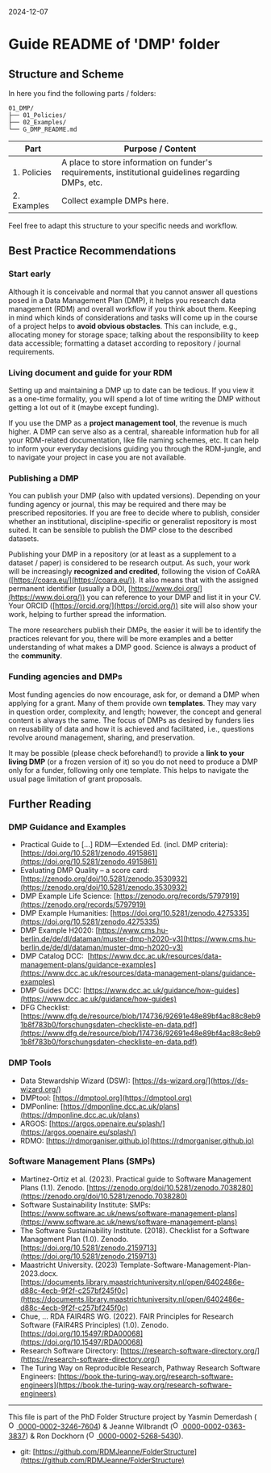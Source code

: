 2024-12-07

# Guide README of 'DMP' folder

## Structure and Scheme

In here you find the following parts / folders:

```
01_DMP/
├── 01_Policies/
├── 02_Examples/
└── G_DMP_README.md

```


| Part         		| Purpose / Content   |
|--------------		|-----------|
| 1. Policies 		| A place to store information on funder's requirements, institutional guidelines regarding DMPs, etc. |
| 2. Examples  		| Collect example DMPs here. |


Feel free to adapt this structure to your specific needs and workflow.


## Best Practice Recommendations

### Start early
Although it is conceivable and normal that you cannot answer all questions posed in a Data Management Plan (DMP), it helps you research data management (RDM) and overall workflow if you think about them. Keeping in mind which kinds of considerations and tasks will come up in the course of a project helps to **avoid obvious obstacles**. This can include, e.g., allocating money for storage space; talking about the responsibility to keep data accessible; formatting a dataset according to repository / journal requirements.

### Living document and guide for your RDM

Setting up and maintaining a DMP up to date can be tedious. If you view it as a one-time formality, you will spend a lot of time writing the DMP without getting a lot out of it (maybe except funding). 

If you use the DMP as a **project management tool**, the revenue is much higher. A DMP can serve also as a central, shareable information hub for all your RDM-related documentation, like file naming schemes, etc. It can help to inform your everyday decisions guiding you through the RDM-jungle, and to navigate your project in case you are not available.


### Publishing a DMP

You can publish your DMP (also with updated versions). Depending on your funding agency or journal, this may be required and there may be prescribed repositories. If you are free to decide where to publish, consider whether an institutional, discipline-specific or generalist repository is most suited. It can be sensible to publish the DMP close to the described datasets.

Publishing your DMP in a repository (or at least as a supplement to a dataset / paper) is considered to be research output. As such, your work will be increasingly **recognized and credited**, following the vision of CoARA ([https://coara.eu/](https://coara.eu/)). It also means that with the assigned permanent identifier (usually a DOI, [https://www.doi.org/](https://www.doi.org/)) you can reference to your DMP and list it in your CV. Your ORCID ([https://orcid.org/](https://orcid.org/)) site will also show your work, helping to further spread the information.

The more researchers publish their DMPs, the easier it will be to identify the practices relevant for you, there will be more examples and a better understanding of what makes a DMP good. Science is always a product of the **community**.


### Funding agencies and DMPs

Most funding agencies do now encourage, ask for, or demand a DMP when applying for a grant. Many of them provide own **templates**. They may vary in question order, complexity, and length; however, the concept and general content is always the same. The focus of DMPs as desired by funders lies on reusability of data and how it is achieved and facilitated, i.e., questions revolve around management, sharing, and preservation.

It may be possible (please check beforehand!) to provide a **link to your living DMP** (or a frozen version of it) so you do not need to produce a DMP only for a funder, following only one template. This helps to navigate the usual page limitation of grant proposals.


## Further Reading

### DMP Guidance and Examples
* Practical Guide to [...] RDM—Extended Ed. (incl. DMP criteria): [https://doi.org/10.5281/zenodo.4915861](https://doi.org/10.5281/zenodo.4915861) 
* Evaluating DMP Quality – a score card: [https://zenodo.org/doi/10.5281/zenodo.3530932](https://zenodo.org/doi/10.5281/zenodo.3530932)
* DMP Example Life Science: [https://zenodo.org/records/5797919](https://zenodo.org/records/5797919)
* DMP Example Humanities: [https://doi.org/10.5281/zenodo.4275335](https://doi.org/10.5281/zenodo.4275335)
* DMP Example H2020: [https://www.cms.hu-berlin.de/de/dl/dataman/muster-dmp-h2020-v3](https://www.cms.hu-berlin.de/de/dl/dataman/muster-dmp-h2020-v3)
* DMP Catalog DCC:  [https://www.dcc.ac.uk/resources/data-management-plans/guidance-examples](https://www.dcc.ac.uk/resources/data-management-plans/guidance-examples)
* DMP Guides DCC: [https://www.dcc.ac.uk/guidance/how-guides](https://www.dcc.ac.uk/guidance/how-guides)
* DFG Checklist: [https://www.dfg.de/resource/blob/174736/92691e48e89bf4ac88c8eb91b8f783b0/forschungsdaten-checkliste-en-data.pdf](https://www.dfg.de/resource/blob/174736/92691e48e89bf4ac88c8eb91b8f783b0/forschungsdaten-checkliste-en-data.pdf)

### DMP Tools
* Data Stewardship Wizard (DSW): [https://ds-wizard.org/](https://ds-wizard.org/) 
* DMPtool: [https://dmptool.org](https://dmptool.org)
* DMPonline: [https://dmponline.dcc.ac.uk/plans](https://dmponline.dcc.ac.uk/plans) 
* ARGOS: [https://argos.openaire.eu/splash/](https://argos.openaire.eu/splash/)
* RDMO: [https://rdmorganiser.github.io](https://rdmorganiser.github.io)

### Software Management Plans (SMPs)
* Martinez-Ortiz et al. (2023). Practical guide to Software Management Plans (1.1). Zenodo. [https://zenodo.org/doi/10.5281/zenodo.7038280](https://zenodo.org/doi/10.5281/zenodo.7038280)
* Software Sustainability Institute: SMPs: [https://www.software.ac.uk/news/software-management-plans](https://www.software.ac.uk/news/software-management-plans)
* The Software Sustainability Institute. (2018). Checklist for a Software Management Plan (1.0). Zenodo. [https://doi.org/10.5281/zenodo.2159713](https://doi.org/10.5281/zenodo.2159713)
* Maastricht University. (2023) Template-Software-Management-Plan-2023.docx. [https://documents.library.maastrichtuniversity.nl/open/6402486e-d88c-4ecb-9f2f-c257bf245f0c](https://documents.library.maastrichtuniversity.nl/open/6402486e-d88c-4ecb-9f2f-c257bf245f0c) 
* Chue, … RDA FAIR4RS WG. (2022). FAIR Principles for Research Software (FAIR4RS Principles) (1.0). Zenodo. [https://doi.org/10.15497/RDA00068](https://doi.org/10.15497/RDA00068) 
* Research Software Directory: [https://research-software-directory.org/](https://research-software-directory.org/) 
* The Turing Way on Reproducible Research, Pathway Research Software Engineers: [https://book.the-turing-way.org/research-software-engineers](https://book.the-turing-way.org/research-software-engineers) 


_____

This file is part of the PhD Folder Structure project by Yasmin Demerdash (<a href="https://orcid.org/0000-0002-3246-7604"><img alt="ORCID logo" src="https://info.orcid.org/wp-content/uploads/2019/11/orcid_16x16.png" width="16" height="16" /> 0000-0002-3246-7604</a>) & Jeanne  Wilbrandt (<a href="https://orcid.org/0000-0002-0363-3837"><img alt="ORCID logo" src="https://info.orcid.org/wp-content/uploads/2019/11/orcid_16x16.png" width="16" height="16" /> 0000-0002-0363-3837</a>) & Ron Dockhorn (<a href="https://orcid.org/0000-0002-5268-5430"><img alt="ORCID logo" src="https://info.orcid.org/wp-content/uploads/2019/11/orcid_16x16.png" width="16" height="16" /> 0000-0002-5268-5430</a>).

* git: [https://github.com/RDMJeanne/FolderStructure](https://github.com/RDMJeanne/FolderStructure)


